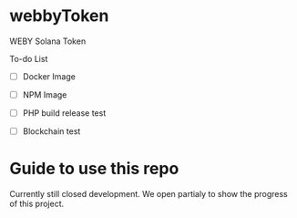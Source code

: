 # webbyToken
WEBY Solana Token

To-do List
- [ ] Docker Image
- [ ] NPM Image
- [ ] PHP build release test
- [ ] Blockchain test


# Guide to use this repo
Currently still closed development.
We open partialy to show the progress of this project.
